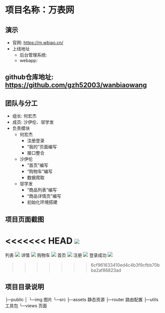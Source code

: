 # 项目名称：万表网
## 演示
+   官网:   https://m.wbiao.cn/
+   上线地址
    +   后台管理系统:
    +   webapp:
## github仓库地址:  https://github.com/gzh52003/wanbiaowang
## 团队与分工
+   组长: 何宏杰
+   成员: 沙伊伦、邬学发
+   负责模块
    +   何宏杰
        +   注册登录
        +   “我的”页面编写
        +   接口整合
    +   沙伊伦
        +   “首页”编写
        +   “购物车”编写
        +   数据爬取
    +   邬学发
        +   “商品列表”编写
        +   “商品详情页”编写
        +   初始化环境搭建



## 项目页面截图
<<<<<<< HEAD
![](./pic/logo.png)
=======
列表
![](./img/list.png)
详情
![](./img/goods.png)
购物车
![](./img/cart.png)
首页
![](./img/home.png)
注册
![](./img/reg.png)
登录成功
![](./img/login_success.png)





>>>>>>> 6cf961633410ed4c4b3f9cfbb70bba2af86823ad

## 项目目录说明
├─public
│  └─img        图片
└─src
    ├─assets    静态资源
    ├─router    路由配置
    ├─utils     工具包
    └─views     页面
	
